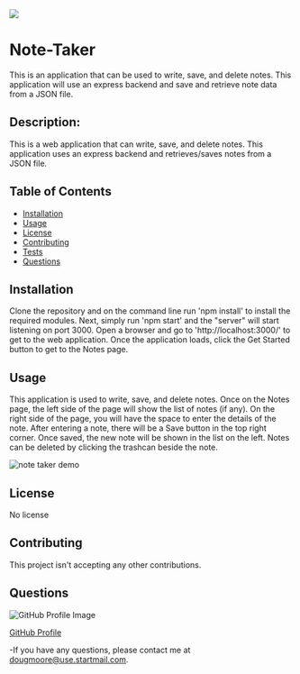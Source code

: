<img src="https://img.shields.io/badge/AllAroundD-Note%20Taker-green">

# Note-Taker
  This is an application that can be used to write, save, and delete notes. This application will use an express backend and save and retrieve note data from a JSON file.

## Description:
  This is a web application that can write, save, and delete notes. This application uses an express backend and retrieves/saves notes from a JSON file.

## Table of Contents
  - [Installation](#Installation)
  - [Usage](#Usage)
  - [License](#License)
  - [Contributing](#Contributing)
  - [Tests](#Tests)
  - [Questions](#Questions)

## Installation
  Clone the repository and on the command line run 'npm install' to install the required modules. Next, simply run 'npm start' and the "server" will start listening on port 3000. Open a browser and go to 'http://localhost:3000/' to get to the web application.
  Once the application loads, click the Get Started button to get to the Notes page.

## Usage
  This application is used to write, save, and delete notes.
  Once on the Notes page, the left side of the page will show the list of notes (if any). On the right side of the page, you will have the space to enter the details of the note.
  After entering a note, there will be a Save button in the top right corner. Once saved, the new note will be shown in the list on the left.
  Notes can be deleted by clicking the trashcan beside the note.

![note taker demo](./assets/notetaker-demo.gif)

## License
  No license

## Contributing
  This project isn't accepting any other contributions.

## Questions
![GitHub Profile Image](https://avatars3.githubusercontent.com/u/64918107?s=460&u=4277fa2bf868713adec524f08700cee517941e82&v=4)

[GitHub Profile](https://github.com/AllAroundD/)

-If you have any questions, please contact me at [dougmoore@use.startmail.com](mailto:dougmoore@use.startmail.com?subject=[GitHub]%20Source%20Question).
